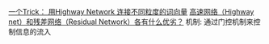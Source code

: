 [一个Trick： 用Highway Network 连接不同粒度的词向量](https://zhuanlan.zhihu.com/p/64493602)
[高速网络（Highway net）和残差网络（Residual Network）各有什么优劣？](https://www.zhihu.com/question/279426970/answer/614880515)
机制:
通过门控机制来控制信息的流入
